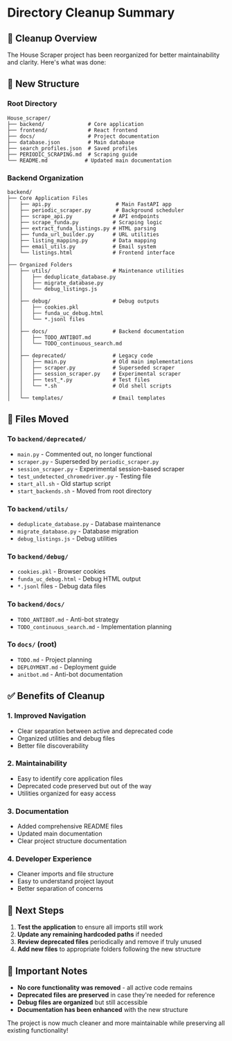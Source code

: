 # Directory Cleanup Summary

## 🧹 Cleanup Overview

The House Scraper project has been reorganized for better maintainability and clarity. Here's what was done:

## 📁 New Structure

### Root Directory
```
House_scraper/
├── backend/              # Core application
├── frontend/             # React frontend
├── docs/                 # Project documentation
├── database.json         # Main database
├── search_profiles.json  # Saved profiles
├── PERIODIC_SCRAPING.md  # Scraping guide
└── README.md            # Updated main documentation
```

### Backend Organization
```
backend/
├── Core Application Files
│   ├── api.py                     # Main FastAPI app
│   ├── periodic_scraper.py        # Background scheduler
│   ├── scrape_api.py             # API endpoints
│   ├── scrape_funda.py           # Scraping logic
│   ├── extract_funda_listings.py # HTML parsing
│   ├── funda_url_builder.py      # URL utilities
│   ├── listing_mapping.py        # Data mapping
│   ├── email_utils.py            # Email system
│   └── listings.html             # Frontend interface
│
├── Organized Folders
│   ├── utils/                    # Maintenance utilities
│   │   ├── deduplicate_database.py
│   │   ├── migrate_database.py
│   │   └── debug_listings.js
│   │
│   ├── debug/                    # Debug outputs
│   │   ├── cookies.pkl
│   │   ├── funda_uc_debug.html
│   │   └── *.jsonl files
│   │
│   ├── docs/                     # Backend documentation
│   │   ├── TODO_ANTIBOT.md
│   │   └── TODO_continuous_search.md
│   │
│   ├── deprecated/               # Legacy code
│   │   ├── main.py               # Old main implementations
│   │   ├── scraper.py            # Superseded scraper
│   │   ├── session_scraper.py    # Experimental scraper
│   │   ├── test_*.py             # Test files
│   │   └── *.sh                  # Old shell scripts
│   │
│   └── templates/                # Email templates
```

## 🚀 Files Moved

### To `backend/deprecated/`
- `main.py` - Commented out, no longer functional
- `scraper.py` - Superseded by `periodic_scraper.py`
- `session_scraper.py` - Experimental session-based scraper
- `test_undetected_chromedriver.py` - Testing file
- `start_all.sh` - Old startup script
- `start_backends.sh` - Moved from root directory

### To `backend/utils/`
- `deduplicate_database.py` - Database maintenance
- `migrate_database.py` - Database migration
- `debug_listings.js` - Debug utilities

### To `backend/debug/`
- `cookies.pkl` - Browser cookies
- `funda_uc_debug.html` - Debug HTML output
- `*.jsonl` files - Debug data files

### To `backend/docs/`
- `TODO_ANTIBOT.md` - Anti-bot strategy
- `TODO_continuous_search.md` - Implementation planning

### To `docs/` (root)
- `TODO.md` - Project planning
- `DEPLOYMENT.md` - Deployment guide
- `anitbot.md` - Anti-bot documentation

## ✅ Benefits of Cleanup

### 1. **Improved Navigation**
- Clear separation between active and deprecated code
- Organized utilities and debug files
- Better file discoverability

### 2. **Maintainability**
- Easy to identify core application files
- Deprecated code preserved but out of the way
- Utilities organized for easy access

### 3. **Documentation**
- Added comprehensive README files
- Updated main documentation
- Clear project structure documentation

### 4. **Developer Experience**
- Cleaner imports and file structure
- Easy to understand project layout
- Better separation of concerns

## 🔄 Next Steps

1. **Test the application** to ensure all imports still work
2. **Update any remaining hardcoded paths** if needed
3. **Review deprecated files** periodically and remove if truly unused
4. **Add new files** to appropriate folders following the new structure

## 📝 Important Notes

- **No core functionality was removed** - all active code remains
- **Deprecated files are preserved** in case they're needed for reference
- **Debug files are organized** but still accessible
- **Documentation has been enhanced** with the new structure

The project is now much cleaner and more maintainable while preserving all existing functionality!
